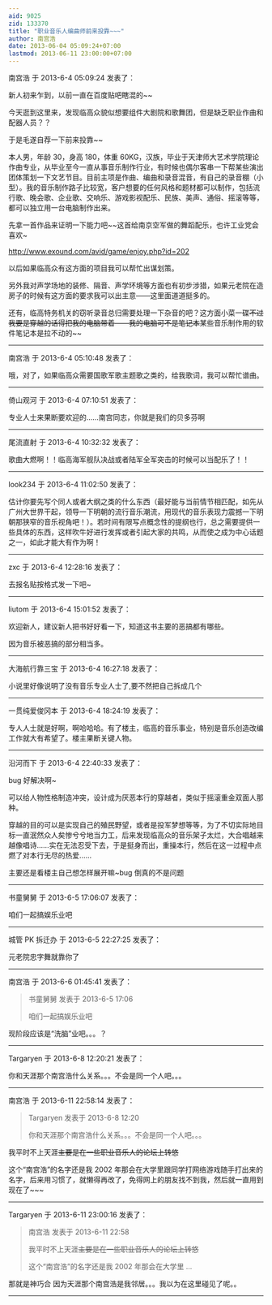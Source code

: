 ```yaml
---
aid: 9025
zid: 133370
title: "职业音乐人编曲师前来投靠~~~"
author: 南宫浩
date: 2013-06-04 05:09:24+07:00
lastmod: 2013-06-11 23:00:00+07:00
---
```


南宫浩 于 2013-6-4 05:09:24 发表了：

新人初来乍到，以前一直在百度贴吧瞎混的~~

今天逛到这里来，发现临高众貌似想要组件大剧院和歌舞团，但是缺乏职业作曲和配器人员？？

于是毛遂自荐一下前来投靠~~

本人男，年龄 30，身高 180，体重 60KG，汉族，毕业于天津师大艺术学院理论作曲专业，从毕业至今一直从事音乐制作行业，有时候也偶尔客串一下帮某些演出团体策划一下文艺节目。目前主项是作曲、编曲和录音混音，有自己的录音棚（小型）。我的音乐制作路子比较宽，客户想要的任何风格和题材都可以制作，包括流行歌、晚会歌、企业歌、交响乐、游戏影视配乐、民族、美声、通俗、摇滚等等，都可以独立用一台电脑制作出来。

先拿一首作品来证明一下能力吧~~这首给南京空军做的舞蹈配乐，也许工业党会喜欢~

http://www.exound.com/avid/game/enjoy.php?id=202

以后如果临高众有这方面的项目我可以帮忙出谋划策。

另外我对声学场地的装修、隔音、声学环境等方面也有初步涉猎，如果元老院在造房子的时候有这方面的要求我可以出主意——这里面道道挺多的。

还有，临高特务机关的窃听录音总归需要处理一下杂音的吧？这方面小菜一碟~~不过我要是穿越的话得把我的电脑带着——我的电脑可不是笔记本~~某些音乐制作用的软件笔记本是拉不动的~~

---

南宫浩 于 2013-6-4 05:10:48 发表了：

哦，对了，如果临高众需要国歌军歌主题歌之类的，给我歌词，我可以帮忙谱曲。

---

倚山观河 于 2013-6-4 07:10:51 发表了：

专业人士来果断要欢迎的……南宫同志，你就是我们的贝多芬啊

---

尾流直射 于 2013-6-4 10:32:32 发表了：

歌曲大燃啊！！临高海军舰队决战或者陆军全军突击的时候可以当配乐了！！

---

look234 于 2013-6-4 11:02:50 发表了：

估计你要先写个同人或者大纲之类的什么东西（最好能与当前情节相匹配，如先从广州大世界干起，领导一下明朝的流行音乐潮流，用现代的音乐表现力震撼一下明朝那狭窄的音乐视角吧！）。若时间有限写点概念性的提纲也行，总之需要提供一些具体的东西，这样吹牛好进行发挥或者引起大家的共鸣，从而使之成为中心话题之一，如此才能大有作为啊！

---

zxc 于 2013-6-4 12:28:16 发表了：

去报名贴按格式发一下吧~

---

liutom 于 2013-6-4 15:01:52 发表了：

欢迎新人，建议新人把书好好看一下，知道这书主要的恶搞都有哪些。

因为音乐被恶搞的部分相当多。

---

大海航行靠三宝 于 2013-6-4 16:27:18 发表了：

小说里好像说明了没有音乐专业人士了,要不然把自己拆成几个

---

一贯纯爱俊冈本 于 2013-6-4 18:24:19 发表了：

专人人士就是好啊，啊哈哈哈。有了楼主，临高的音乐事业，特别是音乐创造改编工作就大有希望了。楼主果断关键人物。

---

沿河而下 于 2013-6-4 22:40:33 发表了：

bug 好解决啊~

可以给人物性格制造冲突，设计成为厌恶本行的穿越者，类似于摇滚重金双面人那种。

穿越的目的可以是实现自己的殖民野望，或者是投军梦想等等，为了不切实际地目标一直泯然众人矣惨兮兮地当力工，后来发现临高众的音乐架子太烂，大合唱越来越像唱诗……实在无法忍受下去，于是挺身而出，重操本行，然后在这一过程中点燃了对本行无尽的热爱……

主要还是看楼主自己想怎样展开嘛~bug 倒真的不是问题

---

书童舅舅 于 2013-6-5 17:06:07 发表了：

咱们一起搞娱乐业吧

---

城管 PK 拆迁办 于 2013-6-5 22:27:25 发表了：

元老院忠字舞就靠你了

---

南宫浩 于 2013-6-6 01:45:41 发表了：

> 书童舅舅 发表于 2013-6-5 17:06
>
> 咱们一起搞娱乐业吧

现阶段应该是“洗脑”业吧。。。？

---

Targaryen 于 2013-6-8 12:20:21 发表了：

你和天涯那个南宫浩什么关系。。。不会是同一个人吧。。。

---

南宫浩 于 2013-6-11 22:58:14 发表了：

> Targaryen 发表于 2013-6-8 12:20
>
> 你和天涯那个南宫浩什么关系。。。不会是同一个人吧。。。

我平时不上天涯~~主要是在一些职业音乐人的论坛上转悠~~

这个“南宫浩”的名字还是我 2002 年那会在大学里跟同学打网络游戏随手打出来的名字，后来用习惯了，就懒得再改了，免得网上的朋友找不到我，然后就一直用到现在了~~~

---

Targaryen 于 2013-6-11 23:00:16 发表了：

> 南宫浩 发表于 2013-6-11 22:58
>
> 我平时不上天涯~~主要是在一些职业音乐人的论坛上转悠~~
>
> 这个“南宫浩”的名字还是我 2002 年那会在大学里 ...

那就是神巧合 因为天涯那个南宫浩是我邻居。。。我以为在这里碰见了呢。。

---
